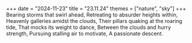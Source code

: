 +++
date = "2024-11-23"
title = "23.11.24"
themes = ["nature", "sky"]
+++
Bearing storms that swirl ahead,
Retreating to absurder heights within,
Heavenly galleries amidst the clouds,
Their pillars quaking at the roaring tide,
That mocks its weight to dance,
Between the clouds and hurry strength,
Pursuing stalling air to motivate,
A passionate descent.
